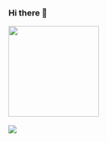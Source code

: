 ### Hi there 👋

<!--
**Joao-Victor-Queiroz/Joao-Victor-Queiroz** is a ✨ _special_ ✨ repository because its `README.md` (this file) appears on your GitHub profile.

Here are some ideas to get you started:

- 🔭 I’m currently working on ...
- 🌱 I’m currently learning ...
- 👯 I’m looking to collaborate on ...
- 🤔 I’m looking for help with ...
- 💬 Ask me about ...
- 📫 How to reach me: ...
- 😄 Pronouns: ...
- ⚡ Fun fact: ...
-->
<div>
  <img height = "180em" src = "https://github-readme-stats.vercel.app/api?username=Joao-Victor-Queiroz&theme=tokyonight&show_icons=true"
 </div>
<div style = "display: inline_block"><br>   
       <img src="https://cdn.jsdelivr.net/gh/devicons/devicon/icons/html5/html5-original.svg" />
      
  </div>
  
